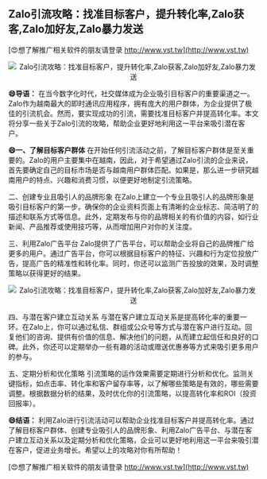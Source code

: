 ## **Zalo引流攻略：找准目标客户，提升转化率,Zalo获客,Zalo加好友,Zalo暴力发送**

[😍想了解推广相关软件的朋友请登录 http://www.vst.tw](http://www.vst.tw)

 <center><img src="https://vst.tw/MP4/tuiguang/png/3.png" alt="Zalo引流攻略：找准目标客户，提升转化率,Zalo获客,Zalo加好友,Zalo暴力发送"></center>

**😄导语：**
在当今数字化时代，社交媒体成为企业吸引目标客户的重要渠道之一。Zalo作为越南最大的即时通讯应用程序，拥有庞大的用户群体，为企业提供了极佳的引流机会。然而，要实现成功的引流，需要找准目标客户并提高转化率。本文将分享一些关于Zalo引流的攻略，帮助企业更好地利用这一平台来吸引潜在客户。

**😄一、了解目标客户群体**
在开始任何引流活动之前，了解目标客户群体是至关重要的。Zalo的用户主要集中在越南，因此，对于希望通过Zalo引流的企业来说，首先要确定自己的目标市场是否与越南用户群体匹配。如果是，那么进一步研究越南用户的特点、兴趣和消费习惯，以便更好地制定引流策略。

二、创建专业且吸引人的品牌形象
在Zalo上建立一个专业且吸引人的品牌形象是吸引目标客户的第一步。确保你的企业资料页面上有清晰的企业标志、简洁明了的描述和联系方式等信息。此外，定期发布与你的品牌相关的有价值的内容，如行业新闻、产品推荐或使用技巧等，从而增加用户对你的关注度。

三、利用Zalo广告平台
Zalo提供了广告平台，可以帮助企业将自己的品牌推广给更多的用户。通过广告平台，你可以根据目标客户的特征、兴趣和行为定位投放广告，提高广告的精准性和转化率。同时，你还可以监测广告投放的效果，及时调整策略以获得更好的结果。

 <center><img src="https://vst.tw/MP4/tuiguang/png/1.png" alt="Zalo引流攻略：找准目标客户，提升转化率,Zalo获客,Zalo加好友,Zalo暴力发送"></center>

四、与潜在客户建立互动关系
与潜在客户建立互动关系是提高转化率的重要一环。在Zalo上，你可以通过私信、群组或公众号等方式与潜在客户进行互动。回复他们的咨询、提供有价值的信息、解决他们的问题，从而建立起信任和良好的口碑。此外，你还可以定期举办一些有趣的活动或赠送优惠券等方式来吸引更多用户的参与。

五、定期分析和优化策略
引流策略的运作效果需要定期进行分析和优化。监测关键指标，如点击率、转化率和客户留存率等，以了解哪些策略是有效的，哪些需要调整。根据数据分析的结果，及时优化你的引流策略，以提高转化率和ROI（投资回报率）。

**😄结语：**
利用Zalo进行引流活动可以帮助企业找准目标客户并提高转化率。通过了解目标客户群体、创建专业吸引人的品牌形象、利用Zalo广告平台、与潜在客户建立互动关系以及定期分析和优化策略，企业可以更好地利用这一平台来吸引潜在客户，促进业务增长。希望以上的攻略对你有所帮助！

[😍想了解推广相关软件的朋友请登录 http://www.vst.tw](http://www.vst.tw)



